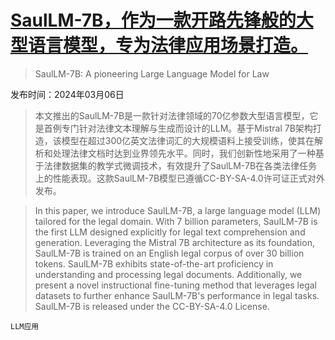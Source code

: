 # [SaulLM-7B，作为一款开路先锋般的大型语言模型，专为法律应用场景打造。](https://arxiv.org/abs/2403.03883)

> SaulLM-7B: A pioneering Large Language Model for Law

发布时间：2024年03月06日

> 本文推出的SaulLM-7B是一款针对法律领域的70亿参数大型语言模型，它是首例专门针对法律文本理解与生成而设计的LLM。基于Mistral 7B架构打造，该模型在超过300亿英文法律词汇的大规模语料上接受训练，使其在解析和处理法律文档时达到业界领先水平。同时，我们创新性地采用了一种基于法律数据集的教学式微调技术，有效提升了SaulLM-7B在各类法律任务上的性能表现。这款SaulLM-7B模型已遵循CC-BY-SA-4.0许可证正式对外发布。

> In this paper, we introduce SaulLM-7B, a large language model (LLM) tailored for the legal domain. With 7 billion parameters, SaulLM-7B is the first LLM designed explicitly for legal text comprehension and generation. Leveraging the Mistral 7B architecture as its foundation, SaulLM-7B is trained on an English legal corpus of over 30 billion tokens. SaulLM-7B exhibits state-of-the-art proficiency in understanding and processing legal documents. Additionally, we present a novel instructional fine-tuning method that leverages legal datasets to further enhance SaulLM-7B's performance in legal tasks. SaulLM-7B is released under the CC-BY-SA-4.0 License.

`LLM应用`